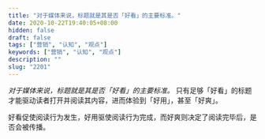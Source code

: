 ```yaml
---
title: "对于媒体来说，标题就是其是否「好看」的主要标准。"
date: 2020-10-22T19:40:05+08:00
hidden: false
draft: false
tags: ["营销", "认知", "观点"]
keywords: ["营销", "认知", "观点"]
description: ""
slug: "2201"
---
```


*对于媒体来说，标题就是其是否「好看」的主要标准。* 只有足够「好看」的标题才能驱动读者打开并阅读其内容，进而体验到「好用」，甚至「好爽」。

好看促使阅读行为发生，好用驱使阅读行为完成，而好爽则决定了阅读完毕后，是否会被传播。